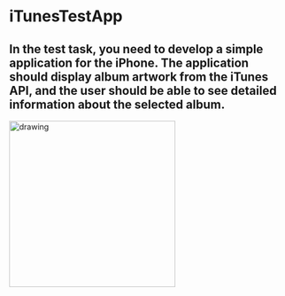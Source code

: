 # iTunesTestApp
## In the test task, you need to develop a simple application for the iPhone. The application should display album artwork from the iTunes API, and the user should be able to see detailed information about the selected album.

<img src="https://github.com/JimWest93/iTunesTestApp/blob/main/AppGif/appGifNew.gif?raw=true" alt="drawing" style="width:300px;"/>
